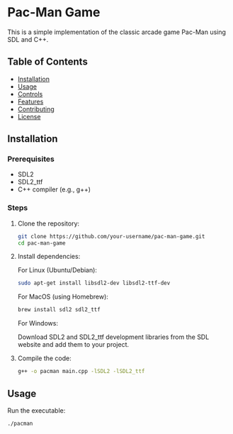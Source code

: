 # Pac-Man Game

This is a simple implementation of the classic arcade game Pac-Man using SDL and C++.

## Table of Contents

- [Installation](#installation)
- [Usage](#usage)
- [Controls](#controls)
- [Features](#features)
- [Contributing](#contributing)
- [License](#license)

## Installation

### Prerequisites

- SDL2
- SDL2_ttf
- C++ compiler (e.g., g++)

### Steps

1. Clone the repository:

    ```sh
    git clone https://github.com/your-username/pac-man-game.git
    cd pac-man-game
    ```

2. Install dependencies:

    For Linux (Ubuntu/Debian):

    ```sh
    sudo apt-get install libsdl2-dev libsdl2-ttf-dev
    ```

    For MacOS (using Homebrew):

    ```sh
    brew install sdl2 sdl2_ttf
    ```

    For Windows:

    Download SDL2 and SDL2_ttf development libraries from the SDL website and add them to your project.

3. Compile the code:

    ```sh
    g++ -o pacman main.cpp -lSDL2 -lSDL2_ttf
    ```

## Usage

Run the executable:

```sh
./pacman
